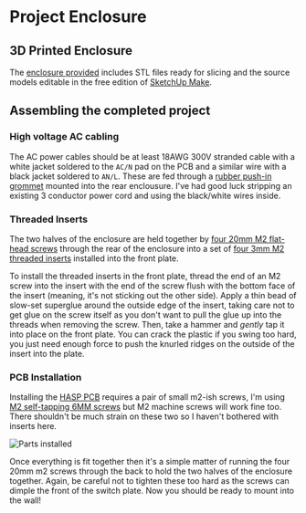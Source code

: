 # Project Enclosure

## 3D Printed Enclosure

The [enclosure provided](../3D_Printable_Models) includes STL files ready for slicing and the source models editable in the free edition of [SketchUp Make](https://www.sketchup.com/download).

## Assembling the completed project

### High voltage AC cabling

The AC power cables should be at least 18AWG 300V stranded cable with a white jacket soldered to the `AC/N` pad on the PCB and a similar wire with a black jacket soldered to `AN/L`.  These are fed through a [rubber push-in grommet](https://www.mcmaster.com/#9600k41) mounted into the rear enclousure.  I've had good luck stripping an existing 3 conductor power cord and using the black/white wires inside.

### Threaded Inserts

The two halves of the enclosure are held together by [four 20mm M2 flat-head screws](https://www.amazon.com/gp/product/B000FN3Q94) through the rear of the enclosure into a set of [four 3mm M2 threaded inserts](https://www.amazon.com/gp/product/B01IZ157KS) installed into the front plate.

To install the threaded inserts in the front plate, thread the end of an M2 screw into the insert with the end of the screw flush with the bottom face of the insert (meaning, it's not sticking out the other side).  Apply a thin bead of slow-set superglue around the outside edge of the insert, taking care not to get glue on the screw itself as you don't want to pull the glue up into the threads when removing the screw.  Then, take a hammer and *gently* tap it into place on the front plate.  You can crack the plastic if you swing too hard, you just need enough force to push the knurled ridges on the outside of the insert into the plate.

### PCB Installation

Installing the [HASP PCB](../PCB) requires a pair of small m2-ish screws, I'm using [M2 self-tapping 6MM screws](https://www.amazon.com/gp/product/B01FXGHO2M) but M2 machine screws will work fine too.  There shouldn't be much strain on these two so I haven't bothered with inserts here.

![Parts installed](https://github.com/aderusha/HASwitchPlate/blob/master/Documentation/Images/PCB_Assembly_Parts_Installed.jpg?raw=true)

Once everything is fit together then it's a simple matter of running the four 20mm m2 screws through the back to hold the two halves of the enclosure together.  Again, be careful not to tighten these too hard as the screws can dimple the front of the switch plate.  Now you should be ready to mount into the wall!